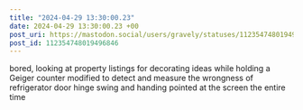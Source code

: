```yaml
---
title: "2024-04-29 13:30:00.23"
date: 2024-04-29 13:30:00.23 +00
post_uri: https://mastodon.social/users/gravely/statuses/112354748019496846
post_id: 112354748019496846
---
```

bored, looking at property listings for decorating ideas while holding a Geiger counter modified to detect and measure the wrongness of refrigerator door hinge swing and handing pointed at the screen the entire time


